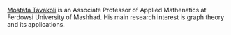 
[Mostafa Tavakoli](https://prof.um.ac.ir/m_tavakoli/) is an Associate Professor of Applied Mathenatics at Ferdowsi University of Mashhad. His main research interest is graph theory and its applications.
